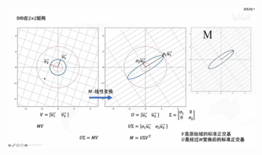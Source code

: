 ![](https://raw.githubusercontent.com/ICH-BIN-HXM/images/main/pictures_Obsidian/Mathe3_SVD_Herleitung.JPG)
